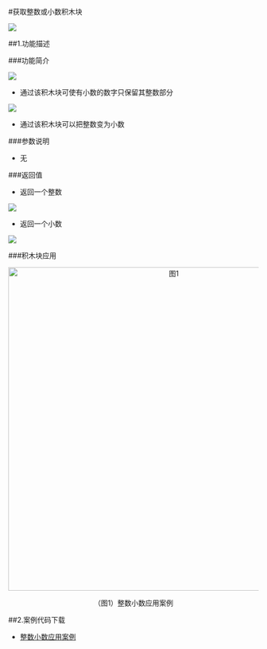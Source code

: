 #获取整数或小数积木块

![](/media/huoquzhengshuxiaoshu.jpg)


##1.功能描述

###功能简介

![](/media/huoquzhengshu.jpg)

* 通过该积木块可使有小数的数字只保留其整数部分



![](/media/bianweixiaoshu.jpg)

* 通过该积木块可以把整数变为小数


###参数说明

* 无

###返回值

* 返回一个整数

![](/media/huoquzhengshufanhuizhi.jpg)


* 返回一个小数

![](/media/bianweixiaoshufanhuizhi.jpg)



###积木块应用

<div align="center">
    <img src="/media/huoquzhengshuxiaoshuyingyong.jpg" alt="图1" width="650">
    <p>（图1）整数小数应用案例</p>
</div>


##2.案例代码下载
* <a href="../download/积木块说明案例源代码/zhengshuxiaoshu.txt" download="" target="_blank">整数小数应用案例</a>
